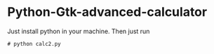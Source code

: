 # Python-Gtk-advanced-calculator
Just install python in your machine.
Then just run 
```diff
# python calc2.py
